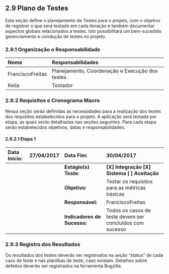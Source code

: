 ##  2.9 Plano de Testes

Esta seção define o planejamento de Testes para o projeto, com o objetivo de registrar o que será testado em cada iteração e também documentar aspectos globais relacionados a testes. Isto possibilitará um bem-sucedido gerenciamento e condução de testes no projeto.

### 2.9.1 Organização e Responsabilidade

| **Nome** | **Responsabilidades** |
| :--- | :--- |
| FranciscoFreitas | Planejamento, Coordenação e Execução dos testes. |
| Keila | Testador |

### 2.9.2 Requisitos e Cronograma Macro

Nessa seção serão definidas as necessidades para a realização dos testes dos requisitos estabelecidos para o projeto. A aplicação será testada por etapa, as quais serão detalhadas nas seções seguintes. Para cada etapa serão estabelecidos objetivos, datas e responsabilidades.

#### 2.9.2.1 Etapa 1

| **Data Início:** | **27/04/2017** | **Data Fim:** | **30/04/2017** |
| :--- | :--- | :--- | :--- |
|  |  | **Estágio\(s\) Teste:** | **\[X\] Integração \[X\] Sistema \[ \] Aceitação** |
|  |  | **Objetivo:** | Testar os requisitos para as métricas básicas |
|  |  | **Responsável:** | FranciscoFreitas |
|  |  | **Indicadores de Sucesso:** | Todos os casos de teste devem ser concluídos com sucesso |



### 2.9.3 Registro dos Resultados

Os resultados dos testes deverão ser registrados na seção “status” de cada caso de teste e nas planilhas de teste, caso existam. Detalhes sobre defeitos deverão ser registrados na ferramenta Bugzilla.

  


